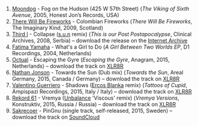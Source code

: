 1. [Moondog](http://musicbrainz.org/artist/0b8dff0b-ce42-4cc6-afd1-1841f7781ed4) - Fog on the Hudson (425 W 57th Street) (_The Viking of Sixth Avenue_, 2005, Honest Jon’s Records, USA)
1. [There Will Be Fireworks](http://musicbrainz.org/artist/f6f44ebd-5d0f-4cfc-96d8-1ec5d7fc805c) - Colombian Fireworks (_There Will Be Fireworks_, The Imaginary Kind, 2009, Scotland)
1. [Third I](http://musicbrainz.org/artist/19d31fd8-6b12-468f-a5c2-743c4dbc1dcf) - Collapse ([s.u.n]() remix)  (_This is our Post Postapocalypse_, Clinical Archives, 2008, Serbia) – download the release on the [Internet Archive](https://archive.org/details/ca108_t1)
1. [Fatima Yamaha](http://musicbrainz.org/artist/dfac8e50-286a-443a-923f-820997e5794f) - What's a Girl to Do (_A Girl Between Two Worlds EP_, D1 Recordings, 2004, Netherlands)
1. [Octual](http://musicbrainz.org/artist/5c3e35df-7c48-4391-aebd-acc5440ab395) - Escaping the Gyre (_Escaping the Gyre_, Anagram, 2015, Netherlands) – download the track on [XLR8R](https://www.xlr8r.com/mp3/2015/11/octual-escaping-the-gyre/)
1. [Nathan Jonson](http://musicbrainz.org/artist/bb393742-fc17-41a7-8ee8-2795bd058318) - Towards the Sun (Dub mix) (_Towards the Sun_, Areal Germany, 2015, Canada / Germany) – download the track on [XLR8R](https://www.xlr8r.com/mp3/2015/10/nathan-jonson-towards-the-sun-dub-mix/)
1. [Valentino Guerriero](https://musicbrainz.org/artist/f5c107f1-b9b4-43a9-a36e-0e554f82bc32) - Shadows ([Ercos Blanka](https://musicbrainz.org/artist/9e980276-01bb-4592-91af-958c7a2ab96f) remix) (_Tattoos of Cupid_, Ampispazi Recordings, 2015, Italy / Italy) – download the track on [XLR8R](https://www.xlr8r.com/mp3/2015/11/valentino-guerriero-shadows-ercos-blanka-remix/)
1. [Rekord 61](http://musicbrainz.org/artist/f88900db-29d4-495e-9651-ec362f4f5b87) - Vremya ([Unbalance](http://musicbrainz.org/artist/191df34f-0f46-4e63-a2d1-5c41e23b8b95) 'Viscous' remix) (_Vremya Versions_, Konstruktiv, 2015, Russia / Russia) – download the track on [XLR8R](https://www.xlr8r.com/mp3/2015/11/rekord-61-vremya-unbalance-viscous-remix/)
1. [Sakrecoer](http://musicbrainz.org/artist/a2899399-d1d5-462f-9d56-ec1ea78cc4b6) - PinGnu (single track, self-released, 2015, Sweden) – download the track on [SoundCloud](https://soundcloud.com/sakrecoer/pingnu)